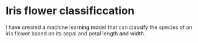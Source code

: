 # Iris flower classificcation
I have created a machine learning model that can classify the species of an iris flower based on its sepal and petal length and width.
